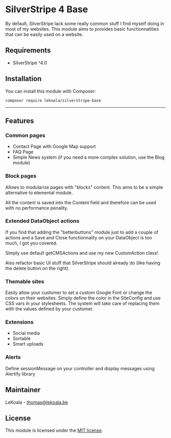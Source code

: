 # SilverStripe 4 Base

By default, SilverStripe lack some really common stuff I find myself doing in most of my websites.
This module aims to provides basic functionnalities that can be easily used on a website.

## Requirements

* SilverStripe ^4.0

## Installation

You can install this module with Composer:

```
composer require lekoala/silverstripe-base
```

---

## Features

### Common pages

- Contact Page with Google Map support
- FAQ Page
- Simple News system (if you need a more complex solution, use the Blog module)

### Block pages

Allows to modularize pages with "blocks" content. This aims to be a simple alternative to elemental module.

All the content is saved into the Content field and therefore can be used with no performance penality.

### Extended DataObject actions

If you find that adding the "betterbuttons" module just to add a couple of actions and a Save and Close functionnality
on your DataObject is too much, I got you covered.

Simply use default getCMSActions and use my new CustomAction class!

Also refactor basic UI stuff that SilverStripe should already do (like having the delete button on the right).

### Themable sites

Easily allow your customer to set a custom Google Font or change the colors on their websites. Simply define the
color in the SiteConfig and use CSS vars in your stylesheets. The system will take care of replacing them with
the values defined by your customer.

### Extensions

- Social media
- Sortable
- Smart uploads

### Alerts

Define sessionMessage on your controller and display messages using Alertify library

## Maintainer

LeKoala - thomas@lekoala.be

## License

This module is licensed under the [MIT license](LICENSE).

